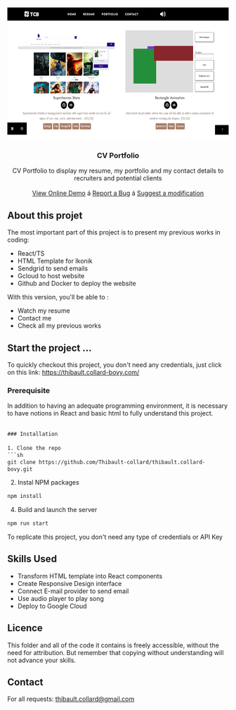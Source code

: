 <br />
<p align="center">
  <a href="https://github.com/Thibault-collard/CV-portfolio">
    <img src="./src/images/portfolio/cv-portfolio.png" alt="Logo" height="300">
  </a>

  <h3 align="center"> CV Portfolio </h3>

  <p align="center">
    CV Portfolio to display my resume, my portfolio and my contact details to recruiters and potential clients
		<br />
    <br />
    <a href="https://thibault.collard-bovy.com/">View Online Demo</a>
    á
    <a href="https://github.com/Thibault-collard/CV-portfolio/issues">Report a Bug</a>
    á
    <a href="https://github.com/Thibault-collard/CV-portfolio/pulls">Suggest a modification</a>
  </p>
</p>

<!-- ABOUT THE PROJECT -->
## About this projet

The most important part of this project is to present my previous works in coding:

- React/TS
- HTML Template for Ikonik 
- Sendgrid to send emails
- Gcloud to host website
- Github and Docker to deploy the website

With this version, you'll be able to : 
- Watch my resume
- Contact me
- Check all my previous works

<!-- GETTING STARTED -->
## Start the project ...

To quickly checkout this project, you don't need any credentials, just click on this link: https://thibault.collard-bovy.com/

### Prerequisite

In addition to having an adequate programming environment, it is necessary to have notions in React and basic html to fully understand this project. 

```

### Installation

1. Clone the repo
```sh
git clone https://github.com/Thibault-collard/thibault.collard-bovy.git
```
2. Instal NPM packages
```sh
npm install
```
4. Build and launch the server
```sh
npm run start
```
To replicate this project, you don't need any type of credentials or API Key

<!-- USAGE EXAMPLES -->
## Skills Used

- Transform HTML template into React components
- Create Responsive Design interface
- Connect E-mail provider to send email
- Use audio player to play song
- Deploy to Google Cloud

<!-- LICENSE -->
## Licence

This folder and all of the code it contains is freely accessible, without the need for attribution. But remember that copying without understanding will not advance your skills.

<!-- CONTACT -->
## Contact

For all requests: thibault.collard@gmail.com


